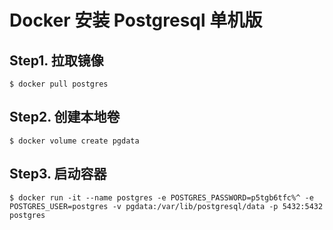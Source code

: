 # Docker 安装 Postgresql 单机版

## Step1. 拉取镜像

``` shell
$ docker pull postgres
```

## Step2. 创建本地卷

``` shell
$ docker volume create pgdata
```

## Step3. 启动容器

``` shell
$ docker run -it --name postgres -e POSTGRES_PASSWORD=p5tgb6tfc%^ -e POSTGRES_USER=postgres -v pgdata:/var/lib/postgresql/data -p 5432:5432 postgres 
```
